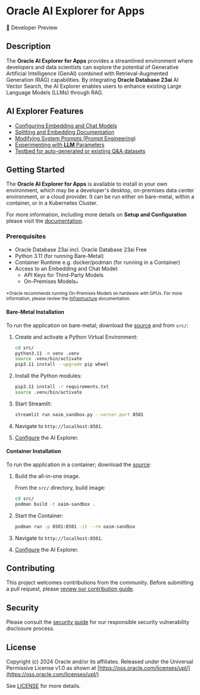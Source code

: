 # Oracle AI Explorer for Apps

<!-- spell-checker:ignore streamlit, venv, oaim -->

🚧 Developer Preview

## Description

The **Oracle AI Explorer for Apps** provides a streamlined environment where developers and data scientists can explore the potential of Generative Artificial Intelligence (GenAI) combined with Retrieval-Augmented Generation (RAG) capabilities. By integrating **Oracle Database 23ai** AI Vector Search, the AI Explorer enables users to enhance existing Large Language Models (LLMs) through RAG.

## AI Explorer Features

- [Configuring Embedding and Chat Models](https://oracle-samples.github.io/oaim-sandbox/sandbox/configuration/model_config)
- [Splitting and Embedding Documentation](https://oracle-samples.github.io/oaim-sandbox/sandbox/tools/split_embed)
- [Modifying System Prompts (Prompt Engineering)](https://oracle-samples.github.io/oaim-sandbox/sandbox/tools/prompt_eng)
- [Experimenting with **LLM** Parameters](https://oracle-samples.github.io/oaim-sandbox/sandbox/chatbot)
- [Testbed for auto-generated or existing Q&A datasets](https://oracle-samples.github.io/oaim-sandbox/sandbox/testbed)

## Getting Started

The **Oracle AI Explorer for Apps** is available to install in your own environment, which may be a developer's desktop, on-premises data center environment, or a cloud provider. It can be run either on bare-metal, within a container, or in a Kubernetes Cluster.

For more information, including more details on **Setup and Configuration** please visit the [documentation](https://oracle-samples.github.io/oaim-sandbox).

### Prerequisites

- Oracle Database 23ai incl. Oracle Database 23ai Free
- Python 3.11 (for running Bare-Metal)
- Container Runtime e.g. docker/podman (for running in a Container)
- Access to an Embedding and Chat Model:
  - API Keys for Third-Party Models
  - On-Premises Models<sub>\*</sub>

<sub>\*Oracle recommends running On-Premises Models on hardware with GPUs. For more information, please review the [Infrastructure](https://oracle-samples.github.io/oaim-sandbox/infrastructure) documentation.</sub>

#### Bare-Metal Installation

To run the application on bare-metal; download the [source](https://github.com/oracle-samples/oaim-sandbox) and from `src/`:

1. Create and activate a Python Virtual Environment:

   ```bash
   cd src/
   python3.11 -m venv .venv
   source .venv/bin/activate
   pip3.11 install --upgrade pip wheel
   ```

1. Install the Python modules:

   ```bash
   pip3.11 install -r requirements.txt
   source .venv/bin/activate
   ```

1. Start Streamlit:

   ```bash
   streamlit run oaim_sandbox.py --server.port 8501
   ```

1. Navigate to `http://localhost:8501`.

1. [Configure](https://oracle-samples.github.io/oaim-sandbox/sandbox/configuration) the AI Explorer.

#### Container Installation

To run the application in a container; download the [source](https://github.com/oracle-samples/oaim-sandbox):

1. Build the all-in-one image.

   From the `src/` directory, build image:

   ```bash
   cd src/
   podman build -t oaim-sandbox .
   ```

1. Start the Container:

   ```bash
   podman run -p 8501:8501 -it --rm oaim-sandbox
   ```

1. Navigate to `http://localhost:8501`.

1. [Configure](https://oracle-samples.github.io/oaim-sandbox/sandbox/configuration/index.html) the AI Explorer.

## Contributing

This project welcomes contributions from the community. Before submitting a pull request, please [review our contribution guide](./CONTRIBUTING.md).

## Security

Please consult the [security guide](./SECURITY.md) for our responsible security vulnerability disclosure process.

## License

Copyright (c) 2024 Oracle and/or its affiliates.
Released under the Universal Permissive License v1.0 as shown at [https://oss.oracle.com/licenses/upl/](https://oss.oracle.com/licenses/upl/)

See [LICENSE](./LICENSE.txt) for more details.

